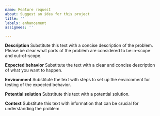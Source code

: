 ```yaml
---
name: Feature request
about: Suggest an idea for this project
title: ''
labels: enhancement
assignees: ''

---
```


**Description**
Substitute this text with a concise description of the problem. Please be clear what parts of the problem are considered to be in-scope and out-of-scope.

**Expected behavior**
Substitute the text with a clear and concise description of what you want to happen.

**Environment**
Substitute the text with steps to set up the environment for testing of the expected behavior.

**Potential solution**
Substitute this text with a potential solution.

**Context**
Substitute this text with information that can be crucial for understanding the problem.
